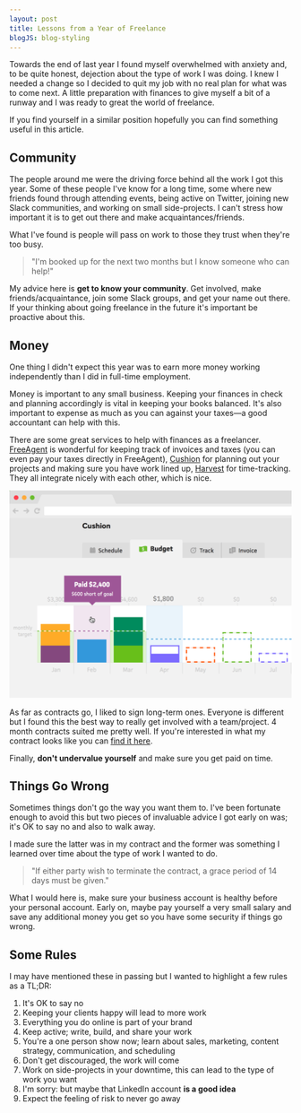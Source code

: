 ```yaml
---
layout: post
title: Lessons from a Year of Freelance
blogJS: blog-styling
---
```


Towards the end of last year I found myself overwhelmed with anxiety and, to be quite honest, dejection about the type of work I was doing. I knew I needed a change so I decided to quit my job with no real plan for what was to come next. A little preparation with finances to give myself a bit of a runway and I was ready to great the world of freelance.

If you find yourself in a similar position hopefully you can find something useful in this article.

## Community

The people around me were the driving force behind all the work I got this year. Some of these people I've know for a long time, some where new friends found through attending events, being active on Twitter, joining new Slack communities, and working on small side-projects. I can't stress how important it is to get out there and make acquaintances/friends.

What I've found is people will pass on work to those they trust when they're too busy.

> "I'm booked up for the next two months but I know someone who can help!"

My advice here is **get to know your community**. Get involved, make friends/acquaintance, join some Slack groups, and get your name out there. If your thinking about going freelance in the future it's important be proactive about this.

## Money

One thing I didn't expect this year was to earn more money working independently than I did in full-time employment.

Money is important to any small business. Keeping your finances in check and planning accordingly is vital in keeping your books  balanced. It's also important to expense as much as you can against your taxes—a good accountant can help with this.

There are some great services to help with finances as a freelancer. [FreeAgent](http://fre.ag/46dvp0jl) is wonderful for keeping track of invoices and taxes (you can even pay your taxes directly in FreeAgent), [Cushion](https://cushionapp.com/) for planning out your projects and making sure you have work lined up, [Harvest](https://www.getharvest.com/) for time-tracking. They all integrate nicely with each other, which is nice.

![Cushion](/uploads/freelance/cushionapp.png)

As far as contracts go, I liked to sign long-term ones. Everyone is different but I found this the best way to really get involved with a team/project. 4 month contracts suited me pretty well. If you're interested in what my contract looks like you can [find it here](/uploads/contract).

Finally, **don't undervalue yourself** and make sure you get paid on time.

## Things Go Wrong

Sometimes things don't go the way you want them to. I've been fortunate enough to avoid this but two pieces of invaluable advice I got early on was; it's OK to say no and also to walk away.

I made sure the latter was in my contract and the former was something I learned over time about the type of work I wanted to do.

> "If either party wish to terminate the contract, a grace period of 14 days must be given."

What I would here is, make sure your business account is healthy before your personal account. Early on, maybe pay yourself a very small salary and save any additional money you get so you have some security if things go wrong.

## Some Rules

I may have mentioned these in passing but I wanted to highlight a few rules as a TL;DR:

1. It's OK to say no
2. Keeping your clients happy will lead to more work
3. Everything you do online is part of your brand
4. Keep active; write, build, and share your work
5. You're a one person show now; learn about sales, marketing, content strategy, communication, and scheduling
6. Don't get discouraged, the work will come
7. Work on side-projects in your downtime, this can lead to the type of work you want 
8. I'm sorry: but maybe that LinkedIn account **is a good idea**
9. Expect the feeling of risk to never go away